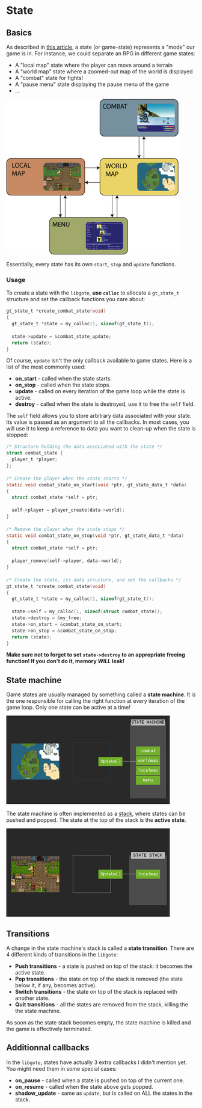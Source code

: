 # State

## Basics

As described in [this article][article], a state (or game-state) represents a
"mode" our game is in. For instance, we could separate an RPG in different
game states:

- A "local map" state where the player can move around a terrain
- A "world map" state where a zoomed-out map of the world is displayed
- A "combat" state for fights!
- A "pause menu" state displaying the pause menu of the game
- ...

![Different game states and the transitions between them](jrpg-states-and-transistions.png)

Essentially, every state has its own `start`, `stop` and `update` functions.

### Usage

To create a state with the `libgote`, **use `calloc`** to allocate a
`gt_state_t` structure and set the callback functions you care about:

```c
gt_state_t *create_combat_state(void)
{
  gt_state_t *state = my_calloc(1, sizeof(gt_state_t));

  state->update = &combat_state_update;
  return (state);
}
```

Of course, `update` isn't the only callback available to game states. Here is
a list of the most commonly used:

- **on_start** - called when the state starts.
- **on_stop** - called when the state stops.
- **update** - called on every iteration of the game loop while the state is
  active.
- **destroy** - called when the state is destroyed, use it to free the `self`
  field.

The `self` field allows you to store arbitrary data associated with your state.
Its value is passed as an argument to all the callbacks. In most cases, you will
use it to keep a reference to data you want to clean-up when the state is
stopped:

```c
/* Structure holding the data associated with the state */
struct combat_state {
  player_t *player;
};

/* Create the player when the state starts */
static void combat_state_on_start(void *ptr, gt_state_data_t *data)
{
  struct combat_state *self = ptr;

  self->player = player_create(data->world);
}

/* Remove the player when the state stops */
static void combat_state_on_stop(void *ptr, gt_state_data_t *data)
{
  struct combat_state *self = ptr;

  player_remove(self->player, data->world);
}

/* Create the state, its data structure, and set the callbacks */
gt_state_t *create_combat_state(void)
{
  gt_state_t *state = my_calloc(1, sizeof(gt_state_t));

  state->self = my_calloc(1, sizeof(struct combat_state));
  state->destroy = &my_free;
  state->on_start = &combat_state_on_start;
  state->on_stop = &combat_state_on_stop;
  return (state);
}
```

**Make sure not to forget to set `state->destroy` to an appropriate freeing
function! If you don't do it, memory *WILL* leak!**

## State machine

Game states are usually managed by something called a **state machine**. It is
the one responsible for calling the right function at every iteration of the
game loop. Only one state can be active at a time!

![The state machine calls the update function of the currently active state](jrpg-state-machine.gif)

The state machine is often implemented as a [stack][stack], where states can be
pushed and popped. The state at the top of the stack is the **active state**.

![A game state beind pushed and then popped from the state machine](jrpg-state-stack.gif)

## Transitions

A change in the state machine's stack is called a **state transition**. There
are 4 different kinds of transitions in the `libgote`:

- **Push transitions** - a state is pushed on top of the stack: it becomes the
  active state.
- **Pop transitions** - the state on top of the stack is removed (the state
  below it, if any, becomes active).
- **Switch transitions** - the state on top of the stack is replaced with
  another state.
- **Quit transitions** - all the states are removed from the stack, killing the
  the state machine.

As soon as the state stack becomes empty, the state machine is killed and the
game is effectively terminated.

## Additionnal callbacks

In the `libgote`, states have actually 3 extra callbacks I didn't mention yet.
You might need them in some special cases:

- **on_pause** - called when a state is pushed on top of the current one.
- **on_resume** - called when the state above gets popped.
- **shadow_update** - same as `update`, but is called on ALL the states in the
  stack.

[article]: https://gamedevelopment.tutsplus.com/articles/how-to-build-a-jrpg-a-primer-for-game-developers--gamedev-6676#state
[stack]: https://en.wikipedia.org/wiki/Stack_(abstract_data_type)
